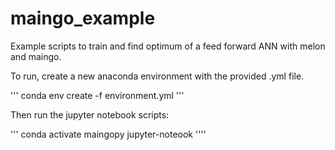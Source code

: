 # maingo_example
Example scripts to train and find optimum of a feed forward ANN with melon and maingo. 

To run, create a new anaconda environment with the provided .yml file.

''' 
conda env create -f environment.yml
'''

Then run the jupyter notebook scripts:

'''
conda activate maingopy
jupyter-noteook
''''
